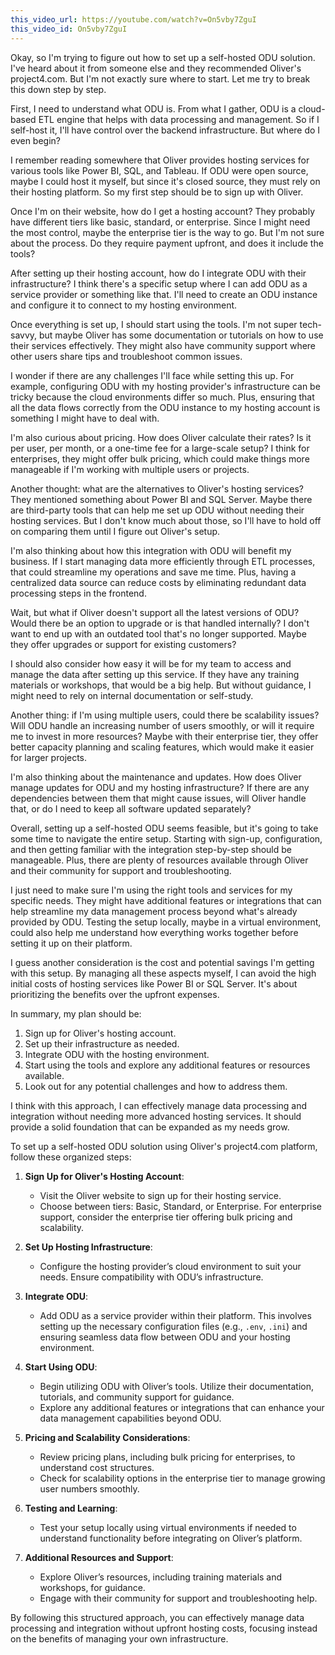 ```yaml
---
this_video_url: https://youtube.com/watch?v=On5vby7ZguI
this_video_id: On5vby7ZguI
---
```

<think>
Okay, so I'm trying to figure out how to set up a self-hosted ODU solution. I've heard about it from someone else and they recommended Oliver's project4.com. But I'm not exactly sure where to start. Let me try to break this down step by step.

First, I need to understand what ODU is. From what I gather, ODU is a cloud-based ETL engine that helps with data processing and management. So if I self-host it, I'll have control over the backend infrastructure. But where do I even begin?

I remember reading somewhere that Oliver provides hosting services for various tools like Power BI, SQL, and Tableau. If ODU were open source, maybe I could host it myself, but since it's closed source, they must rely on their hosting platform. So my first step should be to sign up with Oliver.

Once I'm on their website, how do I get a hosting account? They probably have different tiers like basic, standard, or enterprise. Since I might need the most control, maybe the enterprise tier is the way to go. But I'm not sure about the process. Do they require payment upfront, and does it include the tools?

After setting up their hosting account, how do I integrate ODU with their infrastructure? I think there's a specific setup where I can add ODU as a service provider or something like that. I'll need to create an ODU instance and configure it to connect to my hosting environment.

Once everything is set up, I should start using the tools. I'm not super tech-savvy, but maybe Oliver has some documentation or tutorials on how to use their services effectively. They might also have community support where other users share tips and troubleshoot common issues.

I wonder if there are any challenges I'll face while setting this up. For example, configuring ODU with my hosting provider's infrastructure can be tricky because the cloud environments differ so much. Plus, ensuring that all the data flows correctly from the ODU instance to my hosting account is something I might have to deal with.

I'm also curious about pricing. How does Oliver calculate their rates? Is it per user, per month, or a one-time fee for a large-scale setup? I think for enterprises, they might offer bulk pricing, which could make things more manageable if I'm working with multiple users or projects.

Another thought: what are the alternatives to Oliver's hosting services? They mentioned something about Power BI and SQL Server. Maybe there are third-party tools that can help me set up ODU without needing their hosting services. But I don't know much about those, so I'll have to hold off on comparing them until I figure out Oliver's setup.

I'm also thinking about how this integration with ODU will benefit my business. If I start managing data more efficiently through ETL processes, that could streamline my operations and save me time. Plus, having a centralized data source can reduce costs by eliminating redundant data processing steps in the frontend.

Wait, but what if Oliver doesn't support all the latest versions of ODU? Would there be an option to upgrade or is that handled internally? I don't want to end up with an outdated tool that's no longer supported. Maybe they offer upgrades or support for existing customers?

I should also consider how easy it will be for my team to access and manage the data after setting up this service. If they have any training materials or workshops, that would be a big help. But without guidance, I might need to rely on internal documentation or self-study.

Another thing: if I'm using multiple users, could there be scalability issues? Will ODU handle an increasing number of users smoothly, or will it require me to invest in more resources? Maybe with their enterprise tier, they offer better capacity planning and scaling features, which would make it easier for larger projects.

I'm also thinking about the maintenance and updates. How does Oliver manage updates for ODU and my hosting infrastructure? If there are any dependencies between them that might cause issues, will Oliver handle that, or do I need to keep all software updated separately?

Overall, setting up a self-hosted ODU seems feasible, but it's going to take some time to navigate the entire setup. Starting with sign-up, configuration, and then getting familiar with the integration step-by-step should be manageable. Plus, there are plenty of resources available through Oliver and their community for support and troubleshooting.

I just need to make sure I'm using the right tools and services for my specific needs. They might have additional features or integrations that can help streamline my data management process beyond what's already provided by ODU. Testing the setup locally, maybe in a virtual environment, could also help me understand how everything works together before setting it up on their platform.

I guess another consideration is the cost and potential savings I'm getting with this setup. By managing all these aspects myself, I can avoid the high initial costs of hosting services like Power BI or SQL Server. It's about prioritizing the benefits over the upfront expenses.

In summary, my plan should be: 

1. Sign up for Oliver's hosting account.
2. Set up their infrastructure as needed.
3. Integrate ODU with the hosting environment.
4. Start using the tools and explore any additional features or resources available.
5. Look out for any potential challenges and how to address them.

I think with this approach, I can effectively manage data processing and integration without needing more advanced hosting services. It should provide a solid foundation that can be expanded as my needs grow.
</think>

To set up a self-hosted ODU solution using Oliver's project4.com platform, follow these organized steps:

1. **Sign Up for Oliver's Hosting Account**:
   - Visit the Oliver website to sign up for their hosting service.
   - Choose between tiers: Basic, Standard, or Enterprise. For enterprise support, consider the enterprise tier offering bulk pricing and scalability.

2. **Set Up Hosting Infrastructure**:
   - Configure the hosting provider’s cloud environment to suit your needs. Ensure compatibility with ODU’s infrastructure.

3. **Integrate ODU**:
   - Add ODU as a service provider within their platform. This involves setting up the necessary configuration files (e.g., `.env`, `.ini`) and ensuring seamless data flow between ODU and your hosting environment.

4. **Start Using ODU**:
   - Begin utilizing ODU with Oliver’s tools. Utilize their documentation, tutorials, and community support for guidance.
   - Explore any additional features or integrations that can enhance your data management capabilities beyond ODU.

5. **Pricing and Scalability Considerations**:
   - Review pricing plans, including bulk pricing for enterprises, to understand cost structures.
   - Check for scalability options in the enterprise tier to manage growing user numbers smoothly.

6. **Testing and Learning**:
   - Test your setup locally using virtual environments if needed to understand functionality before integrating on Oliver’s platform.

7. **Additional Resources and Support**:
   - Explore Oliver’s resources, including training materials and workshops, for guidance.
   - Engage with their community for support and troubleshooting help.

By following this structured approach, you can effectively manage data processing and integration without upfront hosting costs, focusing instead on the benefits of managing your own infrastructure.
